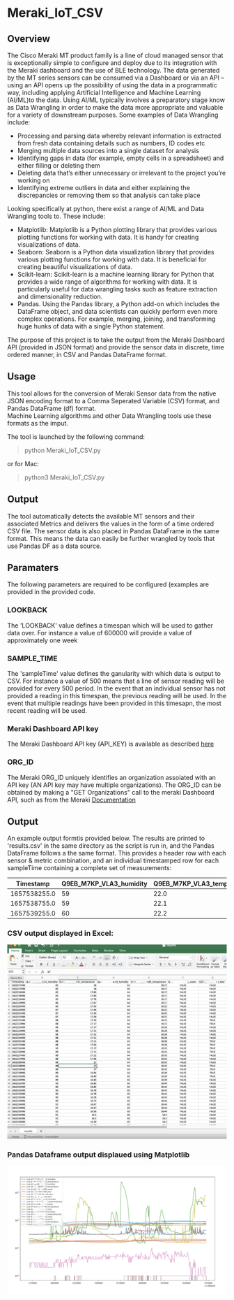 # Meraki_IoT_CSV
## Overview
The Cisco Meraki MT product family is a line of cloud managed sensor that is exceptionally simple to configure and deploy due to its integration with the Meraki dashboard and the use of BLE technology. The data generated by the MT series sensors can be consumed via a Dashboard or via an API – using an API opens up the possibility of using the data in a programmatic way, including applying Artificial Intelligence and Machine Learning (AI/ML)to the data.
Using AI/ML typically involves a preparatory stage know as Data Wrangling in order to make the data more appropriate and valuable for a variety of downstream purposes.
Some examples of Data Wrangling include:
- Processing and parsing data whereby relevant information is extracted from fresh data containing details such as numbers, ID codes etc
- Merging multiple data sources into a single dataset for analysis
- Identifying gaps in data (for example, empty cells in a spreadsheet) and either filling or deleting them
- Deleting data that’s either unnecessary or irrelevant to the project you’re working on
- Identifying extreme outliers in data and either explaining the discrepancies or removing them so that analysis can take place

Looking specifically at python, there exist a range of AI/ML and Data Wrangling tools to. These include:


- Matplotlib: Matplotlib is a Python plotting library that provides various plotting functions for working with data. It is handy for creating visualizations of data.
- Seaborn: Seaborn is a Python data visualization library that provides various plotting functions for working with data. It is beneficial for creating beautiful visualizations of data.
- Scikit-learn: Scikit-learn is a machine learning library for Python that provides a wide range of algorithms for working with data. It is particularly useful for data wrangling tasks such as feature extraction and dimensionality reduction.
- Pandas. Using the Pandas library, a Python add-on which includes the DataFrame object, and data scientists can quickly perform even more complex operations. For example, merging, joining, and transforming huge hunks of data with a single Python statement.

The purpose of this project is to take the output from the Meraki Dashboard API (provided in JSON format) and provide the sensor data in discrete, time ordered manner, in CSV and Pandas DataFrame format. 


## Usage
This tool allows for the conversion of Meraki Sensor data from the native JSON encoding format to a Comma Seperated Variable (CSV) format, and Pandas DataFrame (df) format.  
Machine Learning algorithms and other Data Wrangling tools use these formats as the imput.

The tool is launched by the following command:  
> python Meraki_IoT_CSV.py    

or for Mac:  
> python3 Meraki_IoT_CSV.py 


## Output
The tool automatically detects the available MT sensors and their associated Metrics and delivers the values in the form of a time ordered CSV file.  The sensor data is also placed in Pandas DataFrame in the same format. This means the data can easily be further wrangled by tools that use Pandas DF as a data source.

## Paramaters
The following parameters are required to be configured (examples are provided in the provided code.

### LOOKBACK
The 'LOOKBACK' value defines a timespan  which will be used to gather data over. For instance a value of 600000 will provide a value of approximately one week

### SAMPLE_TIME
The 'sampleTime' value defines the ganularity with which data is output to CSV. For instance a value of 500 means that a line of sensor reading will be provided for every 500 period. In the event that an individual sensor has not provided a reading in this timespan, the previous reading will be used. In the event that multiple readings have been provided in this timesapn, the most recent reading will be used.

### Meraki Dashboard API key
The Meraki Dashboard API key (API_KEY) is available as described [here](https://documentation.meraki.com/General_Administration/Other_Topics/Cisco_Meraki_Dashboard_API)

### ORG_ID
The Meraki ORG_ID uniquely identifies an organization assoiated with an API key (AN API key may have multiple organizations). The ORG_ID can be obtained by making a "GET Organizations" call to the meraki Dashboard API, such as from the Meraki [Documentation](https://developer.cisco.com/meraki/api-v1/#!get-organizations)

## Output

An example output formtis provided below. The results are printed to 'results.csv' in the same directory as the script is run in, and the Pandas DataFrame follows a the same format. This provides a header row with each sensor & metric combination, and an individual timestamped row for each sampleTime containing a complete set of measurements:

| Timestamp      | Q9EB_M7KP_VLA3_humidity |Q9EB_M7KP_VLA3_temperature| Q5MS_ISB7_PS83_water|
| ----------- | ----------- | ----------- | ----------- |
| 1657538255.0   | 59       |22.0|FALSE|
| 1657538755.0 |59       |22.1|FALSE|
|1657539255.0 | 60|22.2|FALSE|
### CSV output displayed in Excel:
![Output: CSV](images/xls.png)

### Pandas Dataframe output displaued using Matplotlib

![Output: Matplotlib](images/mat.png)
